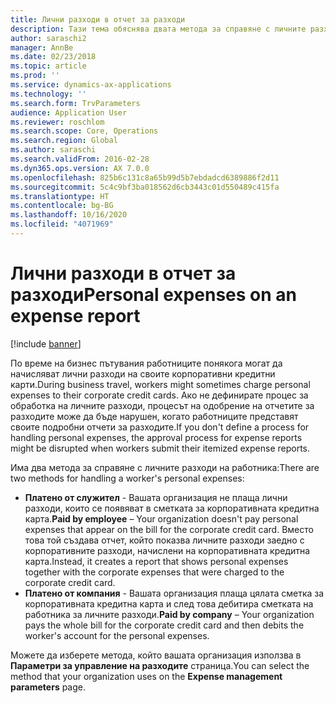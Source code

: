 ```yaml
---
title: Лични разходи в отчет за разходи
description: Тази тема обяснява двата метода за справяне с личните разходи на работника в Microsoft Dynamics 365 Finance.
author: saraschi2
manager: AnnBe
ms.date: 02/23/2018
ms.topic: article
ms.prod: ''
ms.service: dynamics-ax-applications
ms.technology: ''
ms.search.form: TrvParameters
audience: Application User
ms.reviewer: roschlom
ms.search.scope: Core, Operations
ms.search.region: Global
ms.author: saraschi
ms.search.validFrom: 2016-02-28
ms.dyn365.ops.version: AX 7.0.0
ms.openlocfilehash: 825b6c131c8a65b99d5b7ebdadcd6389886f2d11
ms.sourcegitcommit: 5c4c9bf3ba018562d6cb3443c01d550489c415fa
ms.translationtype: HT
ms.contentlocale: bg-BG
ms.lasthandoff: 10/16/2020
ms.locfileid: "4071969"
---
```

# <a name="personal-expenses-on-an-expense-report"></a><span data-ttu-id="d144c-103">Лични разходи в отчет за разходи</span><span class="sxs-lookup"><span data-stu-id="d144c-103">Personal expenses on an expense report</span></span>

[!include [banner](../includes/banner.md)]

<span data-ttu-id="d144c-104">По време на бизнес пътувания работниците понякога могат да начисляват лични разходи на своите корпоративни кредитни карти.</span><span class="sxs-lookup"><span data-stu-id="d144c-104">During business travel, workers might sometimes charge personal expenses to their corporate credit cards.</span></span> <span data-ttu-id="d144c-105">Ако не дефинирате процес за обработка на личните разходи, процесът на одобрение на отчетите за разходите може да бъде нарушен, когато работниците представят своите подробни отчети за разходите.</span><span class="sxs-lookup"><span data-stu-id="d144c-105">If you don't define a process for handling personal expenses, the approval process for expense reports might be disrupted when workers submit their itemized expense reports.</span></span> 

<span data-ttu-id="d144c-106">Има два метода за справяне с личните разходи на работника:</span><span class="sxs-lookup"><span data-stu-id="d144c-106">There are two methods for handling a worker's personal expenses:</span></span>

- <span data-ttu-id="d144c-107">**Платено от служител** - Вашата организация не плаща лични разходи, които се появяват в сметката за корпоративната кредитна карта.</span><span class="sxs-lookup"><span data-stu-id="d144c-107">**Paid by employee** – Your organization doesn't pay personal expenses that appear on the bill for the corporate credit card.</span></span> <span data-ttu-id="d144c-108">Вместо това той създава отчет, който показва личните разходи заедно с корпоративните разходи, начислени на корпоративната кредитна карта.</span><span class="sxs-lookup"><span data-stu-id="d144c-108">Instead, it creates a report that shows personal expenses together with the corporate expenses that were charged to the corporate credit card.</span></span>
- <span data-ttu-id="d144c-109">**Платено от компания** - Вашата организация плаща цялата сметка за корпоративната кредитна карта и след това дебитира сметката на работника за личните разходи.</span><span class="sxs-lookup"><span data-stu-id="d144c-109">**Paid by company** – Your organization pays the whole bill for the corporate credit card and then debits the worker's account for the personal expenses.</span></span>

<span data-ttu-id="d144c-110">Можете да изберете метода, който вашата организация използва в **Параметри за управление на разходите** страница.</span><span class="sxs-lookup"><span data-stu-id="d144c-110">You can select the method that your organization uses on the **Expense management parameters** page.</span></span>
